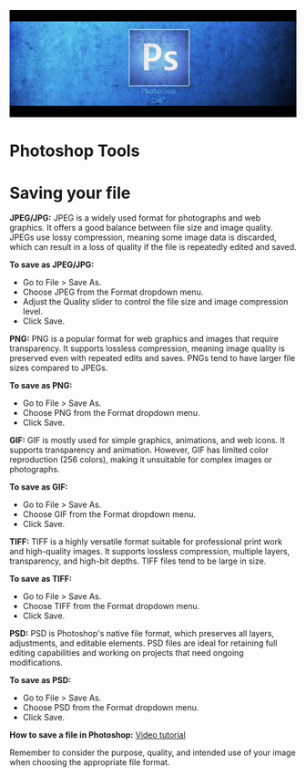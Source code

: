 ![alt text](Layout.png)

# Photoshop Tools

# Saving your file 

 **JPEG/JPG:** JPEG is a widely used format for photographs and web graphics. It offers a good balance between file size and image quality. JPEGs use lossy compression, meaning some image data is discarded, which can result in a loss of quality if the file is repeatedly edited and saved. 

**To save as JPEG/JPG:** 

- Go to File > Save As. 
- Choose JPEG from the Format dropdown menu.
- Adjust the Quality slider to control the file size and image compression level. 
- Click Save. 

**PNG:** PNG is a popular format for web graphics and images that require transparency. It supports lossless compression, meaning image quality is preserved even with repeated edits and saves. PNGs tend to have larger file sizes compared to JPEGs. 

**To save as PNG:** 

- Go to File > Save As. 
- Choose PNG from the Format dropdown menu. 
- Click Save. 

**GIF:** GIF is mostly used for simple graphics, animations, and web icons. It supports transparency and animation. However, GIF has limited color reproduction (256 colors), making it unsuitable for complex images or photographs.  

**To save as GIF:**
- Go to File > Save As. 
- Choose GIF from the Format dropdown menu. 
- Click Save. 

**TIFF:** TIFF is a highly versatile format suitable for professional print work and high-quality images. It supports lossless compression, multiple layers, transparency, and high-bit depths. TIFF files tend to be large in size. 

 **To save as TIFF:** 
- Go to File > Save As. 
- Choose TIFF from the Format dropdown menu. 
- Click Save. 

**PSD:** PSD is Photoshop's native file format, which preserves all layers, adjustments, and editable elements. PSD files are ideal for retaining full editing capabilities and working on projects that need ongoing modifications. 

**To save as PSD:** 
- Go to File > Save As. 
- Choose PSD from the Format dropdown menu. 
- Click Save. 

**How to save a file in Photoshop:** [Video tutorial]( https://www.youtube.com/watch?v=72SCsp0aBms&pp=ygUfaG93IHRvIHNhdmUgYSBmaWxlIGluIHBob3Rvc2hvcA%3D%3D )

 


Remember to consider the purpose, quality, and intended use of your image when choosing the appropriate file format. 
